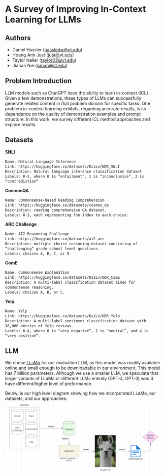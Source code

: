 # A Survey of Improving In-Context Learning for LLMs

## Authors
* Daniel Hassler (hassledw@vt.edu)
* Hoang Anh Just (just@vt.edu)
* Taylor Neller (taylor02@vt.edu)
* Jianan Nie (jianan@vt.edu) 

## Problem Introduction
LLM models such as ChatGPT have the ability to learn in-context (ICL). Given a few demonstrations, these types of LLMs can successfully generate related content in that problem domain for specific tasks. One problem in-context learning exhibits, regarding accurate results, is its dependence on the quality of demonstration examples and prompt structure. In this work, we survey different ICL method approaches and explore results.

## Datasets
**SNLI** 
```
Name: Natural Language Inference
Link: https://huggingface.co/datasets/KaiLv/UDR_SNLI
Description: Natural language inference classification dataset
Labels: 0-2, where 0 is “entailment”, 1 is “inconclusive”, 2 is “contradiction”
```
**CosmosQA** 
```
Name: Commonsense-based Reading Comprehension
Link: https://huggingface.co/datasets/cosmos_qa
Description: reading comprehension QA dataset.
Labels: 0-3, each representing the index to each choice.
```
**ARC Challenge** 
```
Name: AI2 Reasoning Challenge 
Link: https://huggingface.co/datasets/ai2_arc
Description: multiple choice reasoning dataset consisting of “challenging” grade school level questions.
Labels: choices A, B, C, or D.
```
**ComE**
```
Name: Commonsense Explanation
Link: https://huggingface.co/datasets/KaiLv/UDR_ComE
Description: A multi-label classification dataset aimed for commonsense reasoning.
Labels: choices A, B, or C.
```
**Yelp**
```
Name: Yelp
Link: https://huggingface.co/datasets/KaiLv/UDR_Yelp
Description: A multi-label sentiment classification dataset with 38,000 entries of Yelp reviews.
Labels: 0-4, where 0 is “very negative”, 2 is “neutral”, and 4 is “very positive”.
```

## LLM
We chose [LLaMa](https://huggingface.co/meta-llama/Llama-2-7b-chat-hf) for our evaluation LLM, as this model was readily available online and small enough to be downloadable in our environment. This model has 7 billion parameters. Although we use a smaller LLM, we speculate that larger variants of LLaMa or different LLMs entirely (GPT-4, GPT-3) would have different/higher level of preformance.

Below, is our high level diagram showing how we incorporated LLaMa, our datasets, and our approaches:
![ICL_Arch](images/ICL_Arch.PNG)
